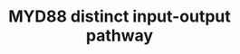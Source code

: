 ---
annotations:
- type: Pathway Ontology
  value: Toll-like receptor signaling pathway
- type: Pathway Ontology
  value: signaling pathway
authors:
- AAR&Co
- Fehrhart
- Khanspers
- Eweitz
description: This pathway is based on figure 7 from Li et al. Formation of MyD88 dimer
  catalyzes formation of IRAK1/TRAF6 complex. UEV1A and Ubc13 ubiquinate TRAF6 which
  allow for the activation of NFKB and AP-1 through canonical IKK phosphorylation.
  This complex also induces the production of reactive oxygen species.  Proteins on
  this pathway have targeted assays available via the [https://assays.cancer.gov/available_assays?wp_id=WP3877
  CPTAC Assay Portal].
last-edited: 2021-05-22
organisms:
- Homo sapiens
redirect_from:
- /index.php/Pathway:WP3877
- /instance/WP3877
schema-jsonld:
- '@context': https://schema.org/
  '@id': https://wikipathways.github.io/pathways/WP3877.html
  '@type': Dataset
  creator:
    '@type': Organization
    name: WikiPathways
  description: This pathway is based on figure 7 from Li et al. Formation of MyD88
    dimer catalyzes formation of IRAK1/TRAF6 complex. UEV1A and Ubc13 ubiquinate TRAF6
    which allow for the activation of NFKB and AP-1 through canonical IKK phosphorylation.
    This complex also induces the production of reactive oxygen species.  Proteins
    on this pathway have targeted assays available via the [https://assays.cancer.gov/available_assays?wp_id=WP3877
    CPTAC Assay Portal].
  keywords:
  - TLR10
  - NFKB
  - 'Reactive oxygen species '
  - TLR9
  - IL-1
  - TLR7
  - TLR1
  - UBC13
  - UEV1A
  - IRAK1
  - TIFA
  - TRAF6
  - TLR8
  - TLR4
  - TLR11
  - TLR5
  - CRE
  - TLR6
  - AP-1
  - TLR2
  - MYD88
  license: CC0
  name: MYD88 distinct input-output pathway
seo: CreativeWork
title: MYD88 distinct input-output pathway
wpid: WP3877
---